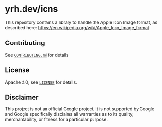 # yrh.dev/icns

This repository contains a library to handle the Apple Icon Image format, as described here:
https://en.wikipedia.org/wiki/Apple_Icon_Image_format

## Contributing

See [`CONTRIBUTING.md`](CONTRIBUTING.md) for details.

## License

Apache 2.0; see [`LICENSE`](LICENSE) for details.

## Disclaimer

This project is not an official Google project. It is not supported by
Google and Google specifically disclaims all warranties as to its quality,
merchantability, or fitness for a particular purpose.
